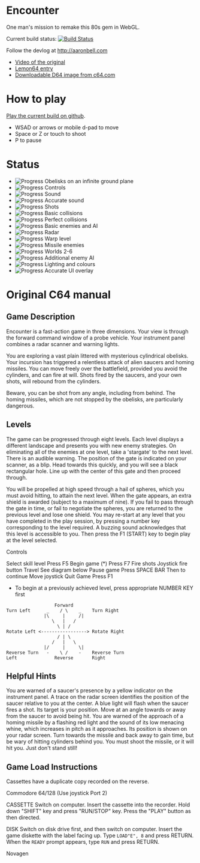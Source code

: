 # Encounter #

One man's mission to remake this 80s gem in WebGL.

Current build status: [![Build Status](https://travis-ci.org/air/encounter.svg)](https://travis-ci.org/air/encounter)

Follow the devlog at http://aaronbell.com

* [Video of the original](http://www.youtube.com/watch?v=_7eCFOpI0SU)
* [Lemon64 entry](http://www.lemon64.com/games/details.php?ID=832)
* [Downloadable D64 image from c64.com](http://www.c64.com/games/351)

# How to play #

[Play the current build on github](http://air.github.io/encounter).

- WSAD or arrows or mobile d-pad to move
- Space or Z or touch to shoot
- P to pause

# Status #

- ![Progress](http://progressed.io/bar/100) Obelisks on an infinite ground plane
- ![Progress](http://progressed.io/bar/100) Controls
- ![Progress](http://progressed.io/bar/100) Sound
- ![Progress](http://progressed.io/bar/60) Accurate sound
- ![Progress](http://progressed.io/bar/100) Shots
- ![Progress](http://progressed.io/bar/100) Basic collisions
- ![Progress](http://progressed.io/bar/50) Perfect collisions
- ![Progress](http://progressed.io/bar/100) Basic enemies and AI
- ![Progress](http://progressed.io/bar/100) Radar
- ![Progress](http://progressed.io/bar/80) Warp level
- ![Progress](http://progressed.io/bar/90) Missile enemies
- ![Progress](http://progressed.io/bar/30) Worlds 2-6
- ![Progress](http://progressed.io/bar/50) Additional enemy AI
- ![Progress](http://progressed.io/bar/80) Lighting and colours
- ![Progress](http://progressed.io/bar/20) Accurate UI overlay

# Original C64 manual

## Game Description

Encounter is a fast-action game in three dimensions. Your view is through the forward command window of a probe vehicle. Your instrument panel combines a radar scanner and warning lights.

You are exploring a vast plain littered with mysterious cylindrical obelisks. Your incursion has triggered a relentless attack of alien saucers and homing missiles. You can move freely over the battlefield, provided you avoid the cylinders, and can fire at will. Shots fired by the saucers, and your own shots, will rebound from the cylinders.

Beware, you can be shot from any angle, including from behind. The homing missiles, which are not stopped by the obelisks, are particularly dangerous.

## Levels

The game can be progressed through eight levels. Each level displays a different landscape and presents you with new enemy strategies. On eliminating all of the enemies at one level, take a 'stargate' to the next level. There is an audible warning. The position of the gate is indicated on your scanner, as a blip. Head towards this quickly, and you will see a black rectangular hole. Line up with the center of this gate and then proceed through.

You will be propelled at high speed through a hail of spheres, which you must avoid hitting, to attain the next level. When the gate appears, an extra shield is awarded (subject to a maximum of nine). If you fail to pass through the gate in time, or fail to negotiate the spheres, you are returned to the previous level and lose one shield. You may re-start at any level that you have completed in the play session, by pressing a number key corresponding to the level required. A buzzing sound acknowledges that this level is accessible to you. Then press the F1 (START) key to begin play at the level selected.

Controls

Select skill level  Press F5
Begin game (*)      Press F7
Fire shots          Joystick fire button 
Travel              See diagram below 
Pause game          Press SPACE BAR
Then to continue    Move joystick
Quit Game           Press F1

* To begin at a previously achieved level, press appropriate NUMBER KEY first

```
                  Forward
Turn Left      _    / \    _    Turn Right
              |\     |     /|
                 \   |   /
                   \ | /
Rotate Left <-----------------> Rotate Right
                   / | \
                 /   |   \
              |/     |     \|
Reverse Turn   -    \ /    -    Reverse Turn
Left              Reverse       Right
```

## Helpful Hints

You are warned of a saucer's presence by a yellow indicator on the instrument panel. A trace on the radar screen identifies the position of the saucer relative to you at the center. A blue light will flash when the saucer fires a shot. Its target is your position. Move at an angle towards or away from the saucer to avoid being hit. You are warned of the approach of a homing missile by a flashing red light and the sound of its low menacing whine, which increases in pitch as it approaches. Its position is shown on your radar screen. Turn towards the missile and back away to gain time, but be wary of hitting cylinders behind you. You must shoot the missile, or it will hit you. Just don't stand still!

## Game Load Instructions

Cassettes have a duplicate copy recorded on the reverse.

Commodore 64/128 (Use joystick Port 2)

CASSETTE
Switch on computer. Insert the cassette into the recorder.
Hold down "SHIFT" key and press "RUN/STOP" key. Press the "PLAY" button as then directed.

DISK
Switch on disk drive first, and then switch on computer.
Insert the game diskette with the label facing up.
Type `LOAD"E", 8` and press RETURN. When the `READY` prompt appears, type `RUN` and press RETURN.

Novagen